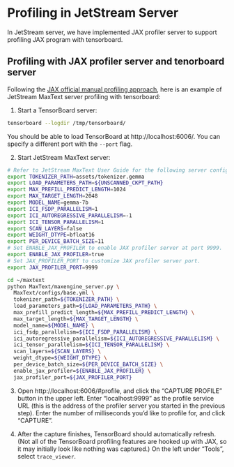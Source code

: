 # Profiling in JetStream Server

In JetStream server, we have implemented JAX profiler server to support profiling JAX program with tensorboard.

## Profiling with JAX profiler server and tenorboard server

Following the [JAX official manual profiling approach](https://jax.readthedocs.io/en/latest/profiling.html#manual-capture-via-tensorboard), here is an example of JetStream MaxText server profiling with tensorboard:

1. Start a TensorBoard server:
```bash
tensorboard --logdir /tmp/tensorboard/
```
You should be able to load TensorBoard at http://localhost:6006/. You can specify a different port with the `--port` flag.

2. Start JetStream MaxText server:
```bash
# Refer to JetStream MaxText User Guide for the following server config.
export TOKENIZER_PATH=assets/tokenizer.gemma
export LOAD_PARAMETERS_PATH=${UNSCANNED_CKPT_PATH}
export MAX_PREFILL_PREDICT_LENGTH=1024
export MAX_TARGET_LENGTH=2048
export MODEL_NAME=gemma-7b
export ICI_FSDP_PARALLELISM=1
export ICI_AUTOREGRESSIVE_PARALLELISM=-1
export ICI_TENSOR_PARALLELISM=1
export SCAN_LAYERS=false
export WEIGHT_DTYPE=bfloat16
export PER_DEVICE_BATCH_SIZE=11
# Set ENABLE_JAX_PROFILER to enable JAX profiler server at port 9999.
export ENABLE_JAX_PROFILER=true
# Set JAX_PROFILER_PORT to customize JAX profiler server port.
export JAX_PROFILER_PORT=9999

cd ~/maxtext
python MaxText/maxengine_server.py \
  MaxText/configs/base.yml \
  tokenizer_path=${TOKENIZER_PATH} \
  load_parameters_path=${LOAD_PARAMETERS_PATH} \
  max_prefill_predict_length=${MAX_PREFILL_PREDICT_LENGTH} \
  max_target_length=${MAX_TARGET_LENGTH} \
  model_name=${MODEL_NAME} \
  ici_fsdp_parallelism=${ICI_FSDP_PARALLELISM} \
  ici_autoregressive_parallelism=${ICI_AUTOREGRESSIVE_PARALLELISM} \
  ici_tensor_parallelism=${ICI_TENSOR_PARALLELISM} \
  scan_layers=${SCAN_LAYERS} \
  weight_dtype=${WEIGHT_DTYPE} \
  per_device_batch_size=${PER_DEVICE_BATCH_SIZE} \
  enable_jax_profiler=${ENABLE_JAX_PROFILER} \
  jax_profiler_port=${JAX_PROFILER_PORT}
```

3. Open http://localhost:6006/#profile, and click the “CAPTURE PROFILE” button in the upper left. Enter “localhost:9999” as the profile service URL (this is the address of the profiler server you started in the previous step). Enter the number of milliseconds you’d like to profile for, and click “CAPTURE”.

4. After the capture finishes, TensorBoard should automatically refresh. (Not all of the TensorBoard profiling features are hooked up with JAX, so it may initially look like nothing was captured.) On the left under “Tools”, select `trace_viewer`.